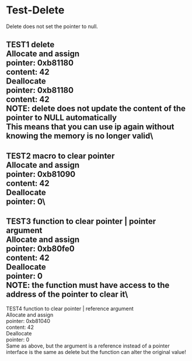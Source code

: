 # Test-Delete
Delete does not set the pointer to null.
  
 TEST1 delete\
Allocate and assign\
pointer: 0xb81180\
content: 42\
Deallocate\
pointer: 0xb81180\
content: 42\
NOTE: delete does not update the content of the pointer to NULL automatically\
This means that you can use ip again without knowing the memory is no longer valid\
-------------------------------------------

 TEST2 macro to clear pointer\
Allocate and assign\
pointer: 0xb81090\
content: 42\
Deallocate\
pointer: 0\
-------------------------------------------

 TEST3 function to clear pointer | pointer argument\
Allocate and assign\
pointer: 0xb80fe0\
content: 42\
Deallocate\
pointer: 0\
NOTE: the function must have access to the address of the pointer to clear it\
-------------------------------------------

 TEST4 function to clear pointer | reference argument\
Allocate and assign\
pointer: 0xb81040\
content: 42\
Deallocate\
pointer: 0\
Same as above, but the argument is a reference instead of a pointer\
interface is the same as delete but the function can alter the original value!
